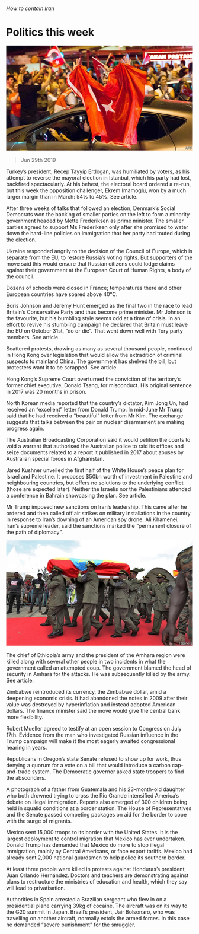 ###### How to contain Iran

# Politics this week 

![image](images/20190629_WWP004_1.jpg) 

> Jun 29th 2019 

Turkey’s president, Recep Tayyip Erdogan, was humiliated by voters, as his attempt to reverse the mayoral election in Istanbul, which his party had lost, backfired spectacularly. At his behest, the electoral board ordered a re-run, but this week the opposition challenger, Ekrem Imamoglu, won by a much larger margin than in March: 54% to 45%. See article. 

After three weeks of talks that followed an election, Denmark’s Social Democrats won the backing of smaller parties on the left to form a minority government headed by Mette Frederiksen as prime minister. The smaller parties agreed to support Ms Frederiksen only after she promised to water down the hard-line policies on immigration that her party had touted during the election. 

Ukraine responded angrily to the decision of the Council of Europe, which is separate from the EU, to restore Russia’s voting rights. But supporters of the move said this would ensure that Russian citizens could lodge claims against their government at the European Court of Human Rights, a body of the council. 

Dozens of schools were closed in France; temperatures there and other European countries have soared above 40°C. 

Boris Johnson and Jeremy Hunt emerged as the final two in the race to lead Britain’s Conservative Party and thus become prime minister. Mr Johnson is the favourite, but his bumbling style seems odd at a time of crisis. In an effort to revive his stumbling campaign he declared that Britain must leave the EU on October 31st, “do or die”. That went down well with Tory party members. See article. 

Scattered protests, drawing as many as several thousand people, continued in Hong Kong over legislation that would allow the extradition of criminal suspects to mainland China. The government has shelved the bill, but protesters want it to be scrapped. See article. 

Hong Kong’s Supreme Court overturned the conviction of the territory’s former chief executive, Donald Tsang, for misconduct. His original sentence in 2017 was 20 months in prison. 

North Korean media reported that the country’s dictator, Kim Jong Un, had received an “excellent” letter from Donald Trump. In mid-June Mr Trump said that he had received a “beautiful” letter from Mr Kim. The exchange suggests that talks between the pair on nuclear disarmament are making progress again. 

The Australian Broadcasting Corporation said it would petition the courts to void a warrant that authorised the Australian police to raid its offices and seize documents related to a report it published in 2017 about abuses by Australian special forces in Afghanistan. 

Jared Kushner unveiled the first half of the White House’s peace plan for Israel and Palestine. It proposes $50bn worth of investment in Palestine and neighbouring countries, but offers no solutions to the underlying conflict (those are expected later). Neither the Israelis nor the Palestinians attended a conference in Bahrain showcasing the plan. See article. 

Mr Trump imposed new sanctions on Iran’s leadership. This came after he ordered and then called off air strikes on military installations in the country in response to Iran’s downing of an American spy drone. Ali Khamenei, Iran’s supreme leader, said the sanctions marked the “permanent closure of the path of diplomacy”. 

![image](images/20190629_WWP005_1.jpg) 

The chief of Ethiopia’s army and the president of the Amhara region were killed along with several other people in two incidents in what the government called an attempted coup. The government blamed the head of security in Amhara for the attacks. He was subsequently killed by the army. See article. 

Zimbabwe reintroduced its currency, the Zimbabwe dollar, amid a deepening economic crisis. It had abandoned the notes in 2009 after their value was destroyed by hyperinflation and instead adopted American dollars. The finance minister said the move would give the central bank more flexibility. 

Robert Mueller agreed to testify at an open session to Congress on July 17th. Evidence from the man who investigated Russian influence in the Trump campaign will make it the most eagerly awaited congressional hearing in years. 

Republicans in Oregon’s state Senate refused to show up for work, thus denying a quorum for a vote on a bill that would introduce a carbon cap-and-trade system. The Democratic governor asked state troopers to find the absconders. 

A photograph of a father from Guatemala and his 23-month-old daughter who both drowned trying to cross the Rio Grande intensified America’s debate on illegal immigration. Reports also emerged of 300 children being held in squalid conditions at a border station. The House of Representatives and the Senate passed competing packages on aid for the border to cope with the surge of migrants. 

Mexico sent 15,000 troops to its border with the United States. It is the largest deployment to control migration that Mexico has ever undertaken. Donald Trump has demanded that Mexico do more to stop illegal immigration, mainly by Central Americans, or face export tariffs. Mexico had already sent 2,000 national guardsmen to help police its southern border. 

At least three people were killed in protests against Honduras’s president, Juan Orlando Hernández. Doctors and teachers are demonstrating against plans to restructure the ministries of education and health, which they say will lead to privatisation. 

Authorities in Spain arrested a Brazilian sergeant who flew in on a presidential plane carrying 39kg of cocaine. The aircraft was on its way to the G20 summit in Japan. Brazil’s president, Jair Bolsonaro, who was travelling on another aircraft, normally extols the armed forces. In this case he demanded “severe punishment” for the smuggler. 

